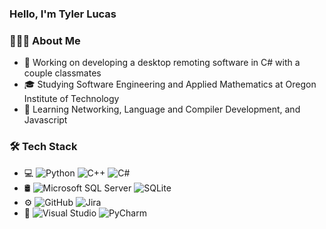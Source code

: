 ### Hello, I'm Tyler Lucas

### 👨🏻‍💻 About Me
- 🔭 Working on developing a desktop remoting software in C# with a couple classmates
- 🎓 Studying Software Engineering and Applied Mathematics at Oregon Institute of Technology
- 🌱 Learning Networking, Language and Compiler Development, and Javascript

### 🛠 Tech Stack
- 💻 ![Python](https://img.shields.io/badge/-Python-333333?style=flat&logo=python) ![C++](https://img.shields.io/badge/-C++-333333?style=flat&logo=C%2B%2B&logoColor=00599C) ![C#](https://img.shields.io/badge/-C%20Sharp-333333?style=flat&logo=C-Sharp&logoColor=00A36C)
- 🛢 ![Microsoft SQL Server](https://img.shields.io/badge/-MS%20SQL-333333?style=flat&logo=microsoft-sql-server&logoColor=880808) ![SQLite](https://img.shields.io/badge/-SQLite-333333?style=flat&logo=sqlite&logoColor=89CFF0)
- ⚙️ ![GitHub](https://img.shields.io/badge/-GitHub-333333?style=flat&logo=github) ![Jira](https://img.shields.io/badge/-Jira-333333?style=flat&logo=jira&logoColor=2DA2E5)
- 🔧 ![Visual Studio](https://img.shields.io/badge/-Visual%20Studio-333333?style=flat&logo=visual-studio&logoColor=8E44AD) ![PyCharm](https://img.shields.io/badge/-PyCharm-333333?style=flat&logo=PyCharm&logoColor=000000)


<!-- [![Anurag's GitHub stats](https://github-readme-stats.vercel.app/api?username=reeblucas)](https://github.com/anuraghazra/github-readme-stats)

**reeblucas/reeblucas** is a ✨ _special_ ✨ repository because its `README.md` (this file) appears on your GitHub profile.

Here are some ideas to get you started:

- 🔭 I’m currently working on ...
- 🌱 I’m currently learning ...
- 👯 I’m looking to collaborate on ...
- 🤔 I’m looking for help with ...
- 💬 Ask me about ...
- 📫 How to reach me: ...
- 😄 Pronouns: ...
- ⚡ Fun fact: ...
-->
